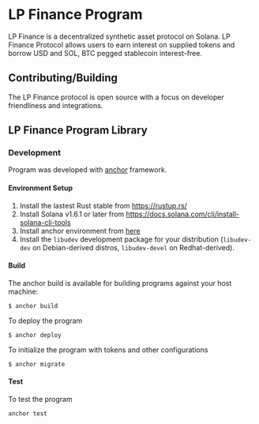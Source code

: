 # LP Finance Program
LP Finance is a decentralized synthetic asset protocol on Solana. LP Finance Protocol allows users to earn interest on supplied tokens and borrow USD and SOL, BTC pegged stablecoin interest-free.

## Contributing/Building
The LP Finance protocol is open source with a focus on developer friendliness and integrations.

## LP Finance Program Library

### Development
Program was developed with [anchor](https://github.com/project-serum/anchor) framework.

#### Environment Setup

1. Install the lastest Rust stable from https://rustup.rs/
2. Install Solana v1.6.1 or later from https://docs.solana.com/cli/install-solana-cli-tools
3. Install anchor environment from [here](https://project-serum.github.io/anchor/getting-started/installation.html)
4. Install the `libudev` development package for your distribution (`libudev-dev` on Debian-derived distros, `libudev-devel` on Redhat-derived).

#### Build

The anchor build is available for building programs against your host machine:

```
$ anchor build
```

To deploy the program
```
$ anchor deploy
```

To initialize the program with tokens and other configurations
```
$ anchor migrate
```

#### Test
To test the program
```
anchor test
```
